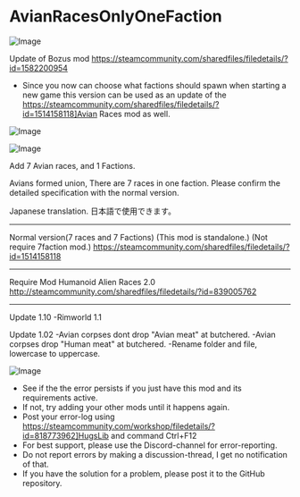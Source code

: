 # AvianRacesOnlyOneFaction

![Image](https://i.imgur.com/buuPQel.png)

Update of Bozus mod
https://steamcommunity.com/sharedfiles/filedetails/?id=1582200954

- Since you now can choose what factions should spawn when starting a new game this version can be used as an update of the https://steamcommunity.com/sharedfiles/filedetails/?id=1514158118]Avian Races mod as well.

![Image](https://i.imgur.com/pufA0kM.png)

	
![Image](https://i.imgur.com/Z4GOv8H.png)

Add 7 Avian races, and 1 Factions.

Avians formed union,
There are 7 races in one faction.
Please confirm the detailed specification with the normal version.

Japanese translation. 日本語で使用できます。

--------------

Normal version(7 races and 7 Factions)
(This mod is standalone.)
(Not require 7faction mod.)
https://steamcommunity.com/sharedfiles/filedetails/?id=1514158118

--------------

Require Mod
Humanoid Alien Races 2.0
http://steamcommunity.com/sharedfiles/filedetails/?id=839005762

--------------
Update 1.10
-Rimworld 1.1

Update 1.02
-Avian corpses dont drop "Avian meat" at butchered.
-Avian corpses drop "Human meat" at butchered.
-Rename folder and file, lowercase to uppercase.

![Image](https://i.imgur.com/PwoNOj4.png)



-  See if the the error persists if you just have this mod and its requirements active.
-  If not, try adding your other mods until it happens again.
-  Post your error-log using https://steamcommunity.com/workshop/filedetails/?id=818773962]HugsLib and command Ctrl+F12
-  For best support, please use the Discord-channel for error-reporting.
-  Do not report errors by making a discussion-thread, I get no notification of that.
-  If you have the solution for a problem, please post it to the GitHub repository.



